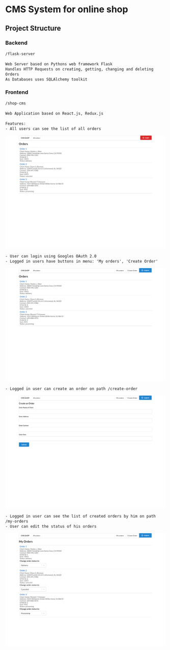 # CMS System for online shop

## Project Structure

### Backend

    /flask-server

    Web Server based on Pythons web framework Flask
    Handles HTTP Requests on creating, getting, changing and deleting Orders
    As Databases uses SQLAlchemy toolkit

### Frontend

    /shop-cms

    Web Application based on React.js, Redux.js

    Features:
    - All users can see the list of all orders
![Orderlist](./screenshots/orderlist_out.png)

    - User can login using Googles OAuth 2.0
    - Logged in users have buttons in menu: 'My orders', 'Create Order'
![Orderlist-In](./screenshots/orderlist_in.png)

    - Logged in user can create an order on path /create-order
![Create](./screenshots/order_create.png)

    - Logged in user can see the list of created orders by him on path /my-orders
    - User can edit the status of his orders
![MyOrders](./screenshots/myorderlist.png)
